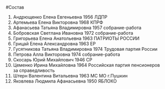 #Состав
1. Андрющенко Елена Евгеньевна 1956 ЛДПР
2. Артемьева Елена Викторовна 1968 КПРФ
3. Афанасьева Татьяна Владимировна 1957 собрание-работа
4. Бобровская Светлана Ивановна 1972 собрание-работа
5. Григорьева Елена Анатольевна 1963 ПАТРИОТЫ РОССИИ
6. Грицай Елена Александровна 1963 ЕР
7. Гусятникова Татьяна Владимировна 1974 Трудовая партия России
8. Петрова Алла Викторовна 1974 собрание-работа
9. Скосарь Юрий Михайлович 1946 СР
10. Цеменко Ирина Михайловна 1964 Российская партия пенсионеров за справедливость
11. Штерн Валентина Витальевна 1963 МС МО г.Пушкин
12. Яковлева Людмила Афанасьевна 1950 ЯБЛОКО
